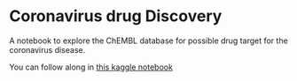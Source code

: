 # Coronavirus drug Discovery
A notebook to explore the ChEMBL database for possible drug target for the coronavirus disease.

You can follow along in [this kaggle notebook ]([url](https://www.kaggle.com/oludelehalleluyah/drug-discovery-for-corona-virus/edit)https://www.kaggle.com/oludelehalleluyah/drug-discovery-for-corona-virus/edit])
